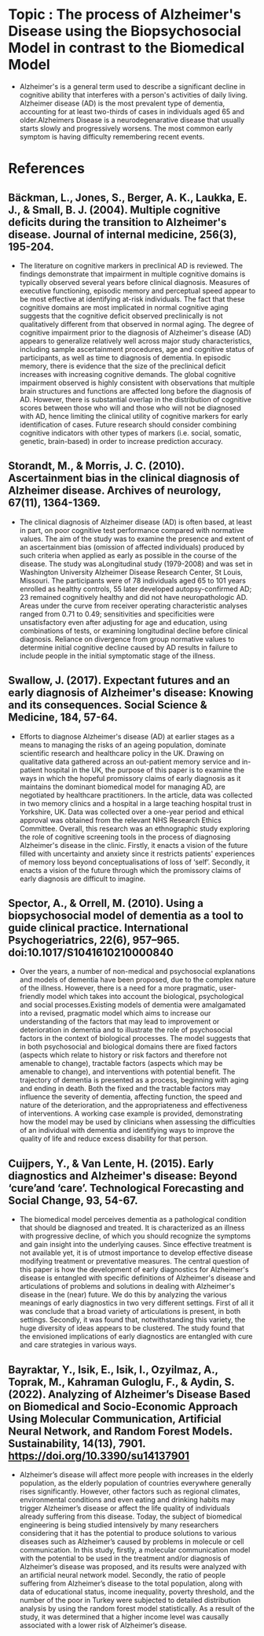 # Topic : The process of Alzheimer's Disease using the Biopsychosocial Model in contrast to the Biomedical Model
- Alzheimer's is a general term used to describe a significant decline in cognitive ability that interferes with a person's activities of daily living. Alzheimer disease (AD) is the most prevalent type of dementia, accounting for at least two-thirds of cases in individuals aged 65 and older.Alzheimers Disease is a neurodegenarative disease that usually starts slowly and progressively worsens. The most common early symptom is having difficulty remembering recent events.
# References 
## Bäckman, L., Jones, S., Berger, A. K., Laukka, E. J., & Small, B. J. (2004). Multiple cognitive deficits during the transition to Alzheimer's disease. Journal of internal medicine, 256(3), 195-204.
 - The literature on cognitive markers in preclinical AD is reviewed. The findings demonstrate that impairment in multiple cognitive domains is typically observed several years before clinical diagnosis. Measures of executive functioning, episodic memory and perceptual speed appear to be most effective at identifying at-risk individuals. The fact that these cognitive domains are most implicated in normal cognitive aging suggests that the cognitive deficit observed preclinically is not qualitatively different from that observed in normal aging. The degree of cognitive impairment prior to the diagnosis of Alzheimer's disease (AD) appears to generalize relatively well across major study characteristics, including sample ascertainment procedures, age and cognitive status of participants, as well as time to diagnosis of dementia. In episodic memory, there is evidence that the size of the preclinical deficit increases with increasing cognitive demands. The global cognitive impairment observed is highly consistent with observations that multiple brain structures and functions are affected long before the diagnosis of AD. However, there is substantial overlap in the distribution of cognitive scores between those who will and those who will not be diagnosed with AD, hence limiting the clinical utility of cognitive markers for early identification of cases. Future research should consider combining cognitive indicators with other types of markers (i.e. social, somatic, genetic, brain-based) in order to increase prediction accuracy. 
## Storandt, M., & Morris, J. C. (2010). Ascertainment bias in the clinical diagnosis of Alzheimer disease. Archives of neurology, 67(11), 1364-1369.
- The clinical diagnosis of Alzheimer disease (AD) is often based, at least in part, on poor cognitive test performance compared with normative values. The aim of the study was to  examine the presence and extent of an ascertainment bias (omission of affected individuals) produced by such criteria when applied as early as possible in the course of the disease. The study was aLongitudinal study (1979-2008) and was set in Washington University Alzheimer Disease Research Center, St Louis, Missouri. The participants were of 78 individuals aged 65 to 101 years enrolled as healthy controls, 55 later developed autopsy-confirmed AD; 23 remained cognitively healthy and did not have neuropathologic AD. Areas under the curve from receiver operating characteristic analyses ranged from 0.71 to 0.49; sensitivities and specificities were unsatisfactory even after adjusting for age and education, using combinations of tests, or examining longitudinal decline before clinical diagnosis. Reliance on divergence from group normative values to determine initial cognitive decline caused by AD results in failure to include people in the initial symptomatic stage of the illness.
## Swallow, J. (2017). Expectant futures and an early diagnosis of Alzheimer's disease: Knowing and its consequences. Social Science & Medicine, 184, 57-64.
 - Efforts to diagnose Alzheimer's disease (AD) at earlier stages as a means to managing the risks of an ageing population, dominate scientific research and healthcare policy in the UK. Drawing on qualitative data gathered across an out-patient memory service and in-patient hospital in the UK, the purpose of this paper is to examine the ways in which the hopeful promissory claims of early diagnosis as it maintains the dominant biomedical model for managing AD, are negotiated by healthcare practitioners. In the article, data was collected in two memory clinics and a hospital in a large teaching hospital trust in Yorkshire, UK. Data was collected over a one-year period and ethical approval was obtained from the relevant NHS Research Ethics Committee. Overall, this research was an ethnographic study exploring the role of cognitive screening tools in the process of diagnosing Alzheimer's disease in the clinic. Firstly, it enacts a vision of the future filled with uncertainty and anxiety since it restricts patients' experiences of memory loss beyond conceptualisations of loss of ‘self’. Secondly, it enacts a vision of the future through which the promissory claims of early diagnosis are difficult to imagine. 
## Spector, A., & Orrell, M. (2010). Using a biopsychosocial model of dementia as a tool to guide clinical practice. International Psychogeriatrics, 22(6), 957–965. doi:10.1017/S1041610210000840
 - Over the years, a number of non-medical and psychosocial explanations and models of dementia have been proposed, due to the complex nature of the illness. However, there is a need for a more pragmatic, user-friendly model which takes into account the biological, psychological and social processes.Existing models of dementia were amalgamated into a revised, pragmatic model which aims to increase our understanding of the factors that may lead to improvement or deterioration in dementia and to illustrate the role of psychosocial factors in the context of biological processes. The model suggests that in both psychosocial and biological domains there are fixed factors (aspects which relate to history or risk factors and therefore not amenable to change), tractable factors (aspects which may be amenable to change), and interventions with potential benefit. The trajectory of dementia is presented as a process, beginning with aging and ending in death. Both the fixed and the tractable factors may influence the severity of dementia, affecting function, the speed and nature of the deterioration, and the appropriateness and effectiveness of interventions. A working case example is provided, demonstrating how the model may be used by clinicians when assessing the difficulties of an individual with dementia and identifying ways to improve the quality of life and reduce excess disability for that person.
##  Cuijpers, Y., & Van Lente, H. (2015). Early diagnostics and Alzheimer's disease: Beyond ‘cure’and ‘care’. Technological Forecasting and Social Change, 93, 54-67.  
 - The biomedical model perceives dementia as a pathological condition that should be diagnosed and treated. It is characterized as an illness with progressive decline, of which you should recognize the symptoms and gain insight into the underlying causes.  Since effective treatment is not available yet, it is of utmost importance to develop effective disease modifying treatment or preventative measures. The central question of this paper is how the development of early diagnostics for Alzheimer's disease is entangled with specific definitions of Alzheimer's disease and articulations of problems and solutions in dealing with Alzheimer's disease in the (near) future. We do this by analyzing the various meanings of early diagnostics in two very different settings. First of all it was conclude that a broad variety of articulations is present, in both settings. Secondly, it was found that, notwithstanding this variety, the huge diversity of ideas appears to be clustered. The study found that the envisioned implications of early diagnostics are entangled with cure and care strategies in various ways.
## Bayraktar, Y., Isik, E., Isik, I., Ozyilmaz, A., Toprak, M., Kahraman Guloglu, F., & Aydin, S. (2022). Analyzing of Alzheimer’s Disease Based on Biomedical and Socio-Economic Approach Using Molecular Communication, Artificial Neural Network, and Random Forest Models. Sustainability, 14(13), 7901. https://doi.org/10.3390/su14137901
 - Alzheimer’s disease will affect more people with increases in the elderly population, as the elderly population of countries everywhere generally rises significantly. However, other factors such as regional climates, environmental conditions and even eating and drinking habits may trigger Alzheimer’s disease or affect the life quality of individuals already suffering from this disease. Today, the subject of biomedical engineering is being studied intensively by many researchers considering that it has the potential to produce solutions to various diseases such as Alzheimer’s caused by problems in molecule or cell communication. In this study, firstly, a molecular communication model with the potential to be used in the treatment and/or diagnosis of Alzheimer’s disease was proposed, and its results were analyzed with an artificial neural network model. Secondly, the ratio of people suffering from Alzheimer’s disease to the total population, along with data of educational status, income inequality, poverty threshold, and the number of the poor in Turkey were subjected to detailed distribution analysis by using the random forest model statistically. As a result of the study, it was determined that a higher income level was causally associated with a lower risk of Alzheimer’s disease.
   

